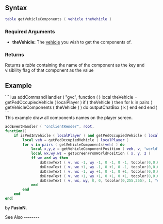 Syntax
------

``` lua
table getVehicleComponents ( vehicle theVehicle )
```

### Required Arguments

-   **theVehicle:** The [vehicle](/docs/vehicle.md "wikilink") you wish to get the components of.

### Returns

Returns a *table* containing the name of the component as the key and visibility flag of that component as the value

Example
-------

<section name="Client" class="client" show="true">
``` lua
addCommandHandler ( "gvc",
    function ( )
        local theVehicle = getPedOccupiedVehicle ( localPlayer )
        if ( theVehicle ) then
            for k in pairs ( getVehicleComponents ( theVehicle ) ) do
                outputChatBox ( k )
            end
        end
    end
)
```

</section>
<section name="Client" class="client" show="true">
This example draw all components names on the player screen.

``` lua
addEventHandler ( "onClientRender", root,
function()
    if isPedInVehicle ( localPlayer ) and getPedOccupiedVehicle ( localPlayer ) then
        local veh = getPedOccupiedVehicle ( localPlayer )
        for v in pairs ( getVehicleComponents(veh) ) do
            local x,y,z = getVehicleComponentPosition ( veh, v, "world" )
            local wx,wy,wz = getScreenFromWorldPosition ( x, y, z )
            if wx and wy then
                dxDrawText ( v, wx -1, wy -1, 0 -1, 0 -1, tocolor(0,0,0), 1, "default-bold" )
                dxDrawText ( v, wx +1, wy -1, 0 +1, 0 -1, tocolor(0,0,0), 1, "default-bold" )
                dxDrawText ( v, wx -1, wy +1, 0 -1, 0 +1, tocolor(0,0,0), 1, "default-bold" )
                dxDrawText ( v, wx +1, wy +1, 0 +1, 0 +1, tocolor(0,0,0), 1, "default-bold" )
                dxDrawText ( v, wx, wy, 0, 0, tocolor(0,255,255), 1, "default-bold" )
            end
        end
    end
end)
```

by **FusioN**.

</section>
See Also
--------
